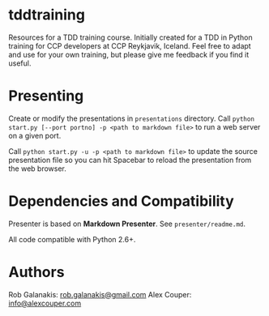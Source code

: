 tddtraining
===========

Resources for a TDD training course. 
Initially created for a TDD in Python training for CCP developers
at CCP Reykjavik, Iceland.
Feel free to adapt and use for your own training,
but please give me feedback if you find it useful.

Presenting
==========

Create or modify the presentations in `presentations` directory.
Call `python start.py [--port portno] -p <path to markdown file>`
to run a web server on a given port.

Call `python start.py -u -p <path to markdown file>`
to update the source presentation file so you can hit
Spacebar to reload the presentation from the web browser.

Dependencies and Compatibility
==============================

Presenter is based on **Markdown Presenter**. See `presenter/readme.md`.

All code compatible with Python 2.6+.

Authors
=======

Rob Galanakis: <rob.galanakis@gmail.com>
Alex Couper: <info@alexcouper.com>
